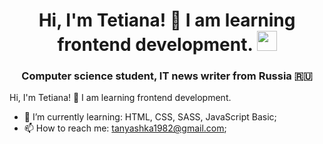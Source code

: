 <h1 align="center">Hi, I'm  Tetiana! &#128075; I am learning frontend development. 
<img src="https://github.com/blackcater/blackcater/raw/main/images/Hi.gif" height="32"/></h1>
<h3 align="center">Computer science student, IT news writer from Russia 🇷🇺</h3>


Hi, I'm Tetiana!  👋 I am learning frontend development. 

- 🌱 I’m currently learning: HTML, CSS, SASS, JavaScript Basic;
- 📫 How to reach me: tanyashka1982@gmail.com;
